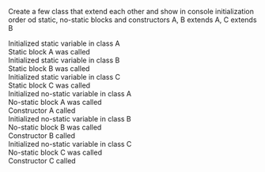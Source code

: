 Create a few class that extend each other and show in console initialization order od static, no-static blocks and constructors
A, B extends A, C extends B

Initialized static variable in class A <br />
Static block A was called <br />
Initialized static variable in class B <br />
Static block B was called <br />
Initialized static variable in class C <br />
Static block C was called <br />
Initialized no-static variable in class A <br />
No-static block A was called <br />
Constructor A called <br />
Initialized no-static variable in class B <br />
No-static block B was called <br />
Constructor B called <br />
Initialized no-static variable in class C <br />
No-static block C was called <br />
Constructor C called <br />